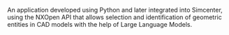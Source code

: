 An application developed using Python and later integrated into Simcenter, using the NXOpen API that allows selection and identification of geometric entities in CAD models with the help of Large Language Models. 
